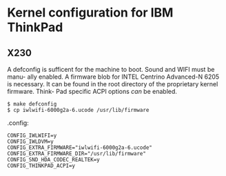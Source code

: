 Kernel configuration for IBM ThinkPad
=====================================

X230
----

A defconfig is sufficent for the machine to boot. Sound and WIFI must be manu-
ally enabled. A firmware blob for INTEL Centrino Advanced-N 6205 is necessary.
It can be found in the root directory of the proprietary kernel firmware. Think-
Pad specific ACPI options _can_ be enabled.

    $ make defconfig 
    $ cp iwlwifi-6000g2a-6.ucode /usr/lib/firmware

.config:

    CONFIG_IWLWIFI=y
    CONFIG_IWLDVM=y
    CONFIG_EXTRA_FIRMWARE="iwlwifi-6000g2a-6.ucode"
    CONFIG_EXTRA_FIRMWARE_DIR="/usr/lib/firmware"
    CONFIG_SND_HDA_CODEC_REALTEK=y
    CONFIG_THINKPAD_ACPI=y
